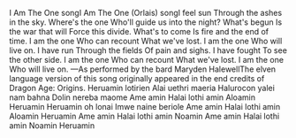 I Am The One songI Am The One (Orlais) songI feel sun
Through the ashes in the sky.
Where's the one
Who'll guide us into the night?
What's begun
Is the war that will
Force this divide.
What's to come
Is fire and the end of time.
I am the one
Who can recount
What we've lost.
I am the one
Who will live on.
I have run
Through the fields
Of pain and sighs.
I have fought
To see the other side.
I am the one
Who can recount
What we've lost.
I am the one
Who will live on.
—As performed by the bard Maryden HalewellThe elven language version of this song originally appeared in the end credits of Dragon Age: Origins.
Heruamin lotirien
Alai uethri maeria
Halurocon yalei nam bahna
Dolin nereba maome
Ame amin
Halai lothi amin
Aloamin Heruamin
Heruamin oh lonai
Imwe naine beriole
Ame amin
Halai lothi amin
Aloamin Heruamin
Ame amin
Halai lothi amin
Noamin
Ame amin
Halai lothi amin
Noamin Heruamin
